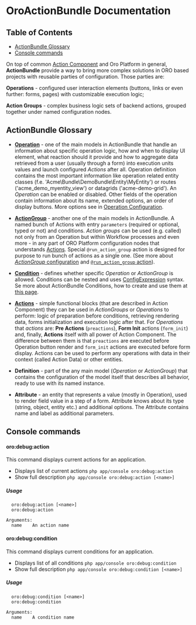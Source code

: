 OroActionBundle Documentation
=============================

Table of Contents
-----------------
 - [ActionBundle Glossary](#actionbundle-glossary)
 - [Console commands](#console-commands)

  On top of common [Action Component](/src/Oro/Component/Action/Resources/doc/actions.md) and Oro Platform in general, 
**ActionBundle** provide a way to bring more complex solutions in ORO based projects with reusable parties of
configuration. 
  Those parties are:
  
  **Operations** - configured user interaction elements (buttons, links or even further: forms, pages) with customizable
execution logic;
  
  **Action Groups** - complex business logic sets of backend actions, grouped together under named configuration nodes.


ActionBundle Glossary
---------------------

  * [**Operation**](./operations.md) - one of the main models in ActionBundle that handle an information about
specific operation logic, how and when to display UI element, what reaction should it provide and how to aggregate data
retrieved from a user (usually through a form) into execution units values and launch configured *Actions* after all.
  Operation definition contains the most important information like operation related entity classes (f.e.
'Acme\Bundle\DemoBundle\Entity\MyEntity') or routes ('acme_demo_myentity_view') or datagrids ('acme-demo-grid').
An *Operation* can be enabled or disabled. Other fields of the operation contain information about its name, extended 
options, an order of display buttons.
 More options see in [Operation Configuration](#operation-configuration).
 
  * [**ActionGroup**](./action-groups.md) - another one of the main models in ActionBundle. A named bunch of Actions with entry
`parameters` (required or optional, typed or not) and conditions. 
  *Action groups* can be used (e.g. called) not only from an Operation but within Workflow processes and even more - 
in any part of ORO Platform configuration nodes that understands [Actions](/src/Oro/Component/Action/Resources/doc/actions.md).
Special `@run_action_group` action is designed for purpose to run bunch of actions as a single one. (See more about
[*ActionGroup* configuration](#action-group-configuration) and [`@run_action_group` action](./actions.md#run_action_group)).

  * [**Condition**](./conditions.md) - defines whether specific *Operation* or *ActionGroup* is allowed. Conditions can
be nested and uses [ConfigExpression](/src/Oro/Component/ConfigExpression/README.md) syntax. Se more about ActionBundle
Conditions, how to create and use them at [this page](./conditions.md).

  * [**Actions**](./actions.md) - simple functional blocks (that are described in Action Component) they can be used 
in *ActionGroups* or *Operations* to perform: logic of preparation before conditions, retrieving rendering data, forms 
initialization and execution logic after that.
  For *Operations* that *actions* are: **Pre Actions** (`preactions`), **Form Init** actions (`form_init`) and, finally,
**Actions** itself with all power of Action Component.
The difference between them is that `preactions` are executed before Operation button render and `form_init` actions
are executed before form display. Actions can be used to perform any operations with data in their context
(called Action Data) or other entities.

  * **Definition** - part of the any main model (*Operation* or *ActionGroup*) that contains the configuration of the
model itself that describes all behavior, ready to use with its named instance.

* **Attribute** - an entity that represents a value (mostly in Operation), used to render field value in a step of a form.
Attribute knows about its type (string, object, entity etc.) and additional options.
The Attribute contains name and label as additional parameters.

Console commands
----------------

#### oro:debug:action

This command displays current actions for an application.

- Displays list of current actions `php app/console oro:debug:action`
- Show full description `php app/console oro:debug:action [<name>]`

##### Usage

```
  oro:debug:action [<name>]
  oro:debug:action

Arguments:
  name    An action name
```

#### oro:debug:condition

This command displays current conditions for an application.

- Displays list of all conditions `php app/console oro:debug:condition`
- Show full description `php app/console oro:debug:condition [<name>]`

##### Usage

```
  oro:debug:condition [<name>]
  oro:debug:condition

Arguments:
  name    A condition name
```
